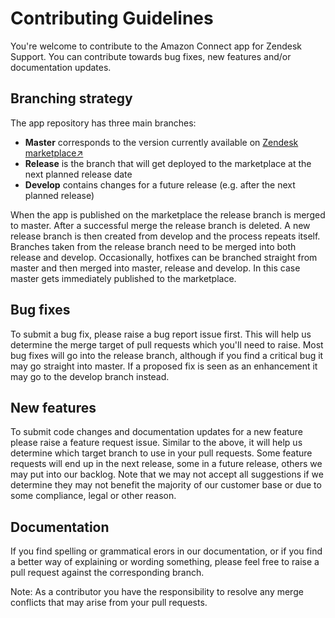 # Contributing Guidelines
You're welcome to contribute to the Amazon Connect app for Zendesk Support. You can contribute towards bug fixes, new features and/or documentation updates.
## Branching strategy
The app repository has three main branches:
- **Master** corresponds to the version currently available on [Zendesk marketplace↗](https://www.zendesk.com/apps/support/amazon-connect/)
- **Release** is the branch that will get deployed to the marketplace at the next planned release date
- **Develop** contains changes for a future release (e.g. after the next planned release)

When the app is published on the marketplace the release branch is merged to master. After a successful merge the release branch is deleted. A new release branch is then created from develop and the process repeats itself.
Branches taken from the release branch need to be merged into both release and develop.
Occasionally, hotfixes can be branched straight from master and then merged into master, release and develop. In this case master gets immediately published to the marketplace. 
## Bug fixes
To submit a bug fix, please raise a bug report issue first. This will help us determine the merge target of pull requests which you'll need to raise. Most bug fixes will go into the release branch, although if you find a critical bug it may go straight into master. If a proposed fix is seen as an enhancement it may go to the develop branch instead. 
## New features
To submit code changes and documentation updates for a new feature please raise a feature request issue. Similar to the above, it will help us determine which target branch to use in your pull requests. Some feature requests will end up in the next release, some in a future release, others we may put into our backlog. Note that we may not accept all suggestions if we determine they may not benefit the majority of our customer base or due to some compliance, legal or other reason.
## Documentation
If you find spelling or grammatical erors in our documentation, or if you find a better way of explaining or wording something, please feel free to raise a pull request against the corresponding branch.

Note: As a contributor you have the responsibility to resolve any merge conflicts that may arise from your pull requests.
